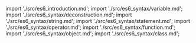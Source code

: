 import './src/es6_introduction.md';
import './src/es6_syntax/variable.md';
import './src/es6_syntax/deconstruction.md';
import './src/es6_syntax/string.md';
import './src/es6_syntax/statement.md';
import './src/es6_syntax/operator.md';
import './src/es6_syntax/function.md';
import './src/es6_syntax/object.md';
import './src/es6_syntax/class.md';
